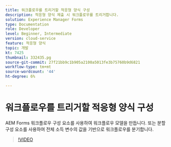 ```yaml
---
title: 워크플로우를 트리거할 적응형 양식 구성
description: 적응형 양식 제출 시 워크플로우를 트리거합니다.
solution: Experience Manager Forms
type: Documentation
role: Developer
level: Beginner, Intermediate
version: cloud-service
feature: 적응형 양식
topic: 개발
kt: 7425
thumbnail: 332435.pg
source-git-commit: 27f21bb9c1b905a2100a5013fe3b75760b9d6821
workflow-type: tm+mt
source-wordcount: '44'
ht-degree: 6%

---
```



# 워크플로우를 트리거할 적응형 양식 구성

AEM Forms 워크플로우 구성 요소를 사용하여 워크플로우 모델을 만듭니다. 또는 분할 구성 요소를 사용하여 전체 소득 변수의 값을 기반으로 워크플로우를 분기합니다.

>[!VIDEO](https://video.tv.adobe.com/v/332435?quality=12&learn=on)


